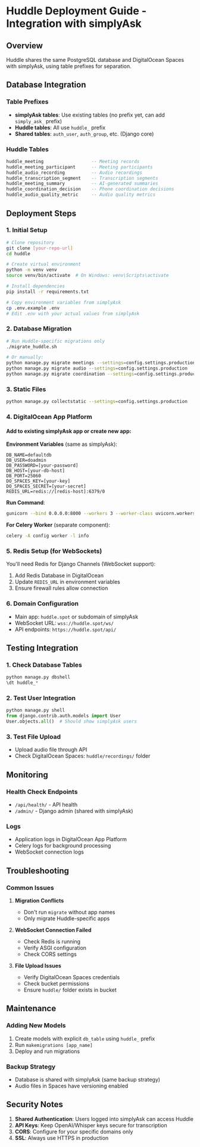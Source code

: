 # Huddle Deployment Guide - Integration with simplyAsk

## Overview
Huddle shares the same PostgreSQL database and DigitalOcean Spaces with simplyAsk, using table prefixes for separation.

## Database Integration

### Table Prefixes
- **simplyAsk tables**: Use existing tables (no prefix yet, can add `simply_ask_` prefix)
- **Huddle tables**: All use `huddle_` prefix
- **Shared tables**: `auth_user`, `auth_group`, etc. (Django core)

### Huddle Tables
```sql
huddle_meeting                  -- Meeting records
huddle_meeting_participant      -- Meeting participants
huddle_audio_recording          -- Audio recordings
huddle_transcription_segment    -- Transcription segments
huddle_meeting_summary          -- AI-generated summaries
huddle_coordination_decision    -- Phone coordination decisions
huddle_audio_quality_metric     -- Audio quality metrics
```

## Deployment Steps

### 1. Initial Setup
```bash
# Clone repository
git clone [your-repo-url]
cd huddle

# Create virtual environment
python -m venv venv
source venv/bin/activate  # On Windows: venv\Scripts\activate

# Install dependencies
pip install -r requirements.txt

# Copy environment variables from simplyAsk
cp .env.example .env
# Edit .env with your actual values from simplyAsk
```

### 2. Database Migration
```bash
# Run Huddle-specific migrations only
./migrate_huddle.sh

# Or manually:
python manage.py migrate meetings --settings=config.settings.production
python manage.py migrate audio --settings=config.settings.production
python manage.py migrate coordination --settings=config.settings.production
```

### 3. Static Files
```bash
python manage.py collectstatic --settings=config.settings.production
```

### 4. DigitalOcean App Platform

#### Add to existing simplyAsk app or create new app:

**Environment Variables** (same as simplyAsk):
```
DB_NAME=defaultdb
DB_USER=doadmin
DB_PASSWORD=[your-password]
DB_HOST=[your-db-host]
DB_PORT=25060
DO_SPACES_KEY=[your-key]
DO_SPACES_SECRET=[your-secret]
REDIS_URL=redis://[redis-host]:6379/0
```

**Run Command**:
```bash
gunicorn --bind 0.0.0.0:8000 --workers 3 --worker-class uvicorn.workers.UvicornWorker config.asgi:application
```

**For Celery Worker** (separate component):
```bash
celery -A config worker -l info
```

### 5. Redis Setup (for WebSockets)

You'll need Redis for Django Channels (WebSocket support):

1. Add Redis Database in DigitalOcean
2. Update `REDIS_URL` in environment variables
3. Ensure firewall rules allow connection

### 6. Domain Configuration

- Main app: `huddle.spot` or subdomain of simplyAsk
- WebSocket URL: `wss://huddle.spot/ws/`
- API endpoints: `https://huddle.spot/api/`

## Testing Integration

### 1. Check Database Tables
```python
python manage.py dbshell
\dt huddle_*
```

### 2. Test User Integration
```python
python manage.py shell
from django.contrib.auth.models import User
User.objects.all()  # Should show simplyAsk users
```

### 3. Test File Upload
- Upload audio file through API
- Check DigitalOcean Spaces: `huddle/recordings/` folder

## Monitoring

### Health Check Endpoints
- `/api/health/` - API health
- `/admin/` - Django admin (shared with simplyAsk)

### Logs
- Application logs in DigitalOcean App Platform
- Celery logs for background processing
- WebSocket connection logs

## Troubleshooting

### Common Issues

1. **Migration Conflicts**
   - Don't run `migrate` without app names
   - Only migrate Huddle-specific apps

2. **WebSocket Connection Failed**
   - Check Redis is running
   - Verify ASGI configuration
   - Check CORS settings

3. **File Upload Issues**
   - Verify DigitalOcean Spaces credentials
   - Check bucket permissions
   - Ensure `huddle/` folder exists in bucket

## Maintenance

### Adding New Models
1. Create models with explicit `db_table` using `huddle_` prefix
2. Run `makemigrations [app_name]`
3. Deploy and run migrations

### Backup Strategy
- Database is shared with simplyAsk (same backup strategy)
- Audio files in Spaces have versioning enabled

## Security Notes

1. **Shared Authentication**: Users logged into simplyAsk can access Huddle
2. **API Keys**: Keep OpenAI/Whisper keys secure for transcription
3. **CORS**: Configure for your specific domains only
4. **SSL**: Always use HTTPS in production